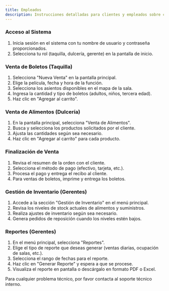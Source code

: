 ```yaml
---
title: Empleados
description: Instrucciones detalladas para clientes y empleados sobre cómo usar el Sistema Unificado de Ventas de Cinemex
---
```


### Acceso al Sistema

1. Inicia sesión en el sistema con tu nombre de usuario y contraseña proporcionados.
2. Selecciona tu rol (taquilla, dulcería, gerente) en la pantalla de inicio.

### Venta de Boletos (Taquilla)

1. Selecciona "Nueva Venta" en la pantalla principal.
2. Elige la película, fecha y hora de la función.
3. Selecciona los asientos disponibles en el mapa de la sala.
4. Ingresa la cantidad y tipo de boletos (adultos, niños, tercera edad).
5. Haz clic en "Agregar al carrito".

### Venta de Alimentos (Dulcería)

1. En la pantalla principal, selecciona "Venta de Alimentos".
2. Busca y selecciona los productos solicitados por el cliente.
3. Ajusta las cantidades según sea necesario.
4. Haz clic en "Agregar al carrito" para cada producto.

### Finalización de Venta

1. Revisa el resumen de la orden con el cliente.
2. Selecciona el método de pago (efectivo, tarjeta, etc.).
3. Procesa el pago y entrega el recibo al cliente.
4. Para ventas de boletos, imprime y entrega los boletos.

### Gestión de Inventario (Gerentes)

1. Accede a la sección "Gestión de Inventario" en el menú principal.
2. Revisa los niveles de stock actuales de alimentos y suministros.
3. Realiza ajustes de inventario según sea necesario.
4. Genera pedidos de reposición cuando los niveles estén bajos.

### Reportes (Gerentes)

1. En el menú principal, selecciona "Reportes".
2. Elige el tipo de reporte que deseas generar (ventas diarias, ocupación de salas, etc.).
3. Selecciona el rango de fechas para el reporte.
4. Haz clic en "Generar Reporte" y espera a que se procese.
5. Visualiza el reporte en pantalla o descárgalo en formato PDF o Excel.

Para cualquier problema técnico, por favor contacta al soporte técnico interno.
